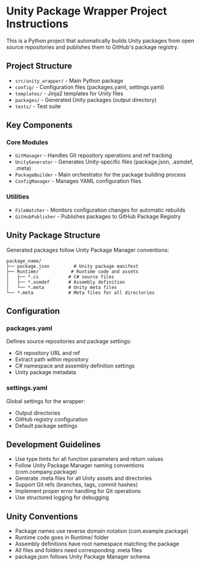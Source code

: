 <!-- Use this file to provide workspace-specific custom instructions to Copilot. For more details, visit https://code.visualstudio.com/docs/copilot/copilot-customization#_use-a-githubcopilotinstructionsmd-file -->

# Unity Package Wrapper Project Instructions

This is a Python project that automatically builds Unity packages from open source repositories and publishes them to GitHub's package registry.

## Project Structure

- `src/unity_wrapper/` - Main Python package
- `config/` - Configuration files (packages.yaml, settings.yaml)
- `templates/` - Jinja2 templates for Unity files
- `packages/` - Generated Unity packages (output directory)
- `tests/` - Test suite

## Key Components

### Core Modules
- `GitManager` - Handles Git repository operations and ref tracking
- `UnityGenerator` - Generates Unity-specific files (package.json, .asmdef, .meta)
- `PackageBuilder` - Main orchestrator for the package building process
- `ConfigManager` - Manages YAML configuration files

### Utilities
- `FileWatcher` - Monitors configuration changes for automatic rebuilds
- `GitHubPublisher` - Publishes packages to GitHub Package Registry

## Unity Package Structure

Generated packages follow Unity Package Manager conventions:
```
package_name/
├── package.json         # Unity package manifest
├── Runtime/            # Runtime code and assets
│   ├── *.cs           # C# source files
│   ├── *.asmdef       # Assembly definition
│   └── *.meta         # Unity meta files
└── *.meta             # Meta files for all directories
```

## Configuration

### packages.yaml
Defines source repositories and package settings:
- Git repository URL and ref
- Extract path within repository
- C# namespace and assembly definition settings
- Unity package metadata

### settings.yaml
Global settings for the wrapper:
- Output directories
- GitHub registry configuration
- Default package settings

## Development Guidelines

- Use type hints for all function parameters and return values
- Follow Unity Package Manager naming conventions (com.company.package)
- Generate .meta files for all Unity assets and directories
- Support Git refs (branches, tags, commit hashes)
- Implement proper error handling for Git operations
- Use structured logging for debugging

## Unity Conventions

- Package names use reverse domain notation (com.example.package)
- Runtime code goes in Runtime/ folder
- Assembly definitions have root namespace matching the package
- All files and folders need corresponding .meta files
- package.json follows Unity Package Manager schema
